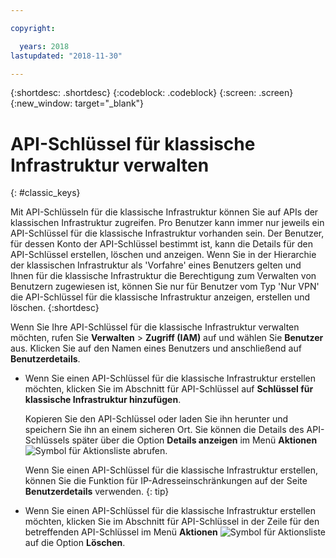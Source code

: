 ```yaml
---

copyright:

  years: 2018
lastupdated: "2018-11-30"

---
```


{:shortdesc: .shortdesc}
{:codeblock: .codeblock}
{:screen: .screen}
{:new_window: target="_blank"}

# API-Schlüssel für klassische Infrastruktur verwalten
{: #classic_keys}

Mit API-Schlüsseln für die klassische Infrastruktur können Sie auf APIs der klassischen Infrastruktur zugreifen. Pro Benutzer kann immer nur jeweils ein API-Schlüssel für die klassische Infrastruktur vorhanden sein. Der Benutzer, für dessen Konto der API-Schlüssel bestimmt ist, kann die Details für den API-Schlüssel erstellen, löschen und anzeigen. Wenn Sie in der Hierarchie der klassischen Infrastruktur als 'Vorfahre' eines Benutzers gelten und Ihnen für die klassische Infrastruktur die Berechtigung zum Verwalten von Benutzern zugewiesen ist, können Sie nur für Benutzer vom Typ 'Nur VPN' die API-Schlüssel für die klassische Infrastruktur anzeigen, erstellen und löschen.
{:shortdesc}

Wenn Sie Ihre API-Schlüssel für die klassische Infrastruktur verwalten möchten, rufen Sie **Verwalten** > **Zugriff (IAM)** auf und wählen Sie **Benutzer** aus. Klicken Sie auf den Namen eines Benutzers und anschließend auf **Benutzerdetails**.

  * Wenn Sie einen API-Schlüssel für die klassische Infrastruktur erstellen möchten, klicken Sie im Abschnitt für API-Schlüssel auf **Schlüssel für klassische Infrastruktur hinzufügen**.

     Kopieren Sie den API-Schlüssel oder laden Sie ihn herunter und speichern Sie ihn an einem sicheren Ort. Sie können die Details des API-Schlüssels später über die Option **Details anzeigen** im Menü **Aktionen** ![Symbol für Aktionsliste](../icons/action-menu-icon.svg) abrufen.

     Wenn Sie einen API-Schlüssel für die klassische Infrastruktur erstellen, können Sie die Funktion für IP-Adresseinschränkungen auf der Seite **Benutzerdetails** verwenden.
     {: tip}

  * Wenn Sie einen API-Schlüssel für die klassische Infrastruktur erstellen möchten, klicken Sie im Abschnitt für API-Schlüssel in der Zeile für den betreffenden API-Schlüssel im Menü **Aktionen** ![Symbol für Aktionsliste](../icons/action-menu-icon.svg) auf die Option **Löschen**.
